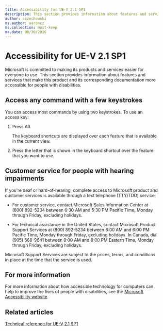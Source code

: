 ```yaml
---
title: Accessibility for UE-V 2.1 SP1
description: This section provides information about features and services that make UE-V 2.1 SP1 and its corresponding documentation more accessible for people with disabilities.
author: aczechowski
ms.author: aaroncz
ms.collection: must-keep
ms.date: 08/30/2016
---
```


# Accessibility for UE-V 2.1 SP1

Microsoft is committed to making its products and services easier for everyone to use. This section provides information about features and services that make this product and its corresponding documentation more accessible for people with disabilities.

## Access any command with a few keystrokes

You can access most commands by using two keystrokes. To use an access key:

1. Press Alt.

    The keyboard shortcuts are displayed over each feature that is available in the current view.

2. Press the letter that is shown in the keyboard shortcut over the feature that you want to use.

## Customer service for people with hearing impairments

If you're deaf or hard-of-hearing, complete access to Microsoft product and customer services is available through a text telephone (TTY/TDD) service:

- For customer service, contact Microsoft Sales Information Center at (800) 892-5234 between 6:30 AM and 5:30 PM Pacific Time, Monday through Friday, excluding holidays.

- For technical assistance in the United States, contact Microsoft Product Support Services at (800) 892-5234 between 6:00 AM and 6:00 PM Pacific Time, Monday through Friday, excluding holidays. In Canada, dial (905) 568-9641 between 8:00 AM and 8:00 PM Eastern Time, Monday through Friday, excluding holidays.

Microsoft Support Services are subject to the prices, terms, and conditions in place at the time that the service is used.

## For more information

For more information about how accessible technology for computers can help to improve the lives of people with disabilities, see the [Microsoft Accessibility website](https://www.microsoft.com/accessibility/).

## Related articles

[Technical reference for UE-V 2.1 SP1](technical-reference-for-ue-v-2x-both-uevv2.md)
